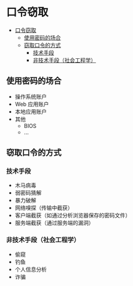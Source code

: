 # 口令窃取

- [口令窃取](#口令窃取)
  - [使用密码的场合](#使用密码的场合)
  - [窃取口令的方式](#窃取口令的方式)
    - [技术手段](#技术手段)
    - [非技术手段（社会工程学）](#非技术手段社会工程学)

## 使用密码的场合

- 操作系统账户
- Web 应用账户
- 本地应用账户
- 其他
  - BIOS
  - ...

## 窃取口令的方式

### 技术手段

- 木马病毒
- 弱密码猜解
- 暴力破解
- 网络嗅探（传输中截获）
- 客户端截获（如通过分析浏览器保存的密码文件）
- 服务端截获（通过服务端的漏洞）

### 非技术手段（社会工程学）

- 偷窥
- 钓鱼
- 个人信息分析
- 诈骗
